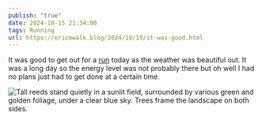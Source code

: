 ```yaml
---
publish: "true"
date: 2024-10-15 21:34:00
tags: Running
url: https://ericmwalk.blog/2024/10/15/it-was-good.html
---
```


It was good to get out for a [run](https://strava.com/activities/12666328399) today as the weather was beautiful out. It was a long day so the energy level was not probably there but oh well I had no plans just had to get done at a certain time.

![Tall reeds stand quietly in a sunlit field, surrounded by various green and golden foliage, under a clear blue sky. Trees frame the landscape on both sides.](https://ericmwalk.blog/uploads/2024/img-0433-edited.jpeg)